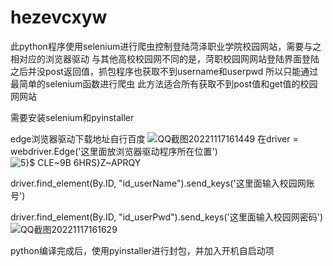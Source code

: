 # hezevcxyw
此python程序使用selenium进行爬虫控制登陆菏泽职业学院校园网站，需要与之相对应的浏览器驱动
与其他高校校园网不同的是，菏职校园网网站登陆界面登陆之后并没post返回值，抓包程序也获取不到username和userpwd
所以只能通过最简单的selenium函数进行爬虫
此方法适合所有获取不到post值和get值的校园网网站

需要安装selenium和pyinstaller

edge浏览器驱动下载地址自行百度
![QQ截图20221117161449](https://user-images.githubusercontent.com/108582074/202392614-bed605bb-d6a8-4b91-a070-01b5d9d87a08.png)
在driver = webdriver.Edge('这里面放浏览器驱动程序所在位置')
![5}$ CLE~9B 6HRS}Z~APRQY](https://user-images.githubusercontent.com/108582074/202392671-4e87e31e-d16d-42b8-86e4-30568115b397.png)

driver.find_element(By.ID, "id_userName").send_keys('这里面输入校园网账号')

driver.find_element(By.ID, "id_userPwd").send_keys('这里面输入校园网密码')
![QQ截图20221117161629](https://user-images.githubusercontent.com/108582074/202392810-d5cd8cce-3943-4328-84cc-5e93326533b5.png)

python编译完成后，使用pyinstaller进行封包，并加入开机自启动项
